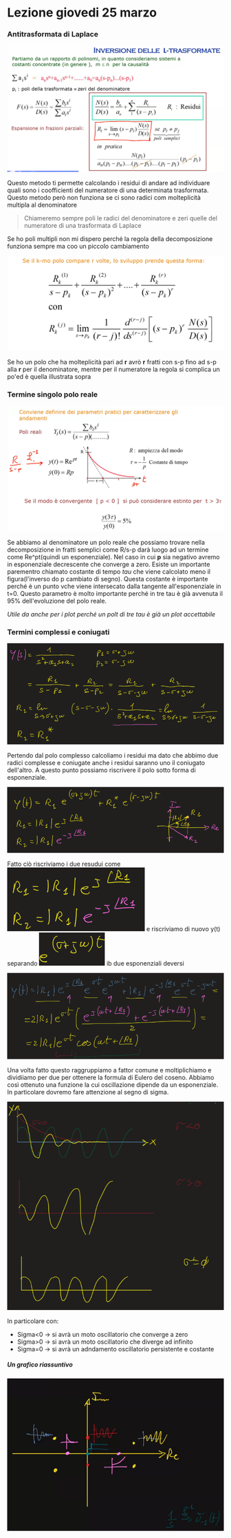 # Lezione giovedi 25 marzo

### **Antitrasformata di Laplace**

![antitrasformata](img1.png)

Questo metodo ti permette calcolando i residui di andare ad individuare quali sono i coofficienti del numeratore di una determinata trasformata. Questo metodo però non funziona se ci sono radici com molteplicità multipla al denominatore

>Chiameremo sempre poli le radici del denominatore e zeri quelle del numeratore di una trasformata di Laplace

Se ho poli multipli non mi dispero perché la regola della decomposizione funziona sempre ma coo un piccolo cambiamento

![poli_multipli](img2.png)

Se ho un polo che ha molteplicità pari ad **r** avrò **r** fratti con s-p fino ad s-p alla **r** per il denominatore, mentre per il numeratore la regola si complica un po'ed è quella illustrata sopra

### Termine singolo polo reale

![polo_semplice](img3.png)

Se abbiamo al denominatore un polo reale che possiamo trovare nella decomposizione in fratti semplici come R/s-p darà luogo ad un termine come Re^pt(quindi un esponenziale). Nel caso in cui **p** sia negativo avremo in esponenziale decrescente che converge a zero. Esiste un importante parementro chiamato costante di tempo *tau* che viene calcolato meno il figura(l'inverso do p cambiato di segno). Questa costante è importante perché è un punto vche viene intersecato dalla tangente all'esponenziale in t=0. Questo parametro è molto importante perché in tre tau è già avvenuta il 95% dell'evoluzione del polo reale.

*Utile da anche per i plot perché un polt di tre tau è già un plot accettabile*

### Termini complessi e coniugati

![](img4.png)

Pertendo dal polo complesso calcoliamo i residui ma dato che abbimo due radici complesse e coniugate anche i residui saranno uno il coniugato dell'altro. A questo punto possiamo riscrivere il polo sotto forma di esponenziale.

![](img5.png)

Fatto ciò riscriviamo i due resudui come ![](img7.png) e riscriviamo di nuovo y(t) separando ![](img8.png) ib due esponenziali deversi

![](img6.png)

Una volta fatto questo raggruppiamo a fattor comune e moltiplichiamo e dividiiamo per due per ottenere la formula di Eulero del coseno. Abbiamo così ottenuto una funzione la cui oscillazione dipende da un esponenziale. In particolare dovremo fare attenzione al segno di sigma.

![](img9.png)

In particolare con:
- Sigma<0 -> si avrà un moto oscillatorio che converge a zero
- Sigma>0 -> si avrà un moto oscillatorio che diverge ad infinito
- Sigma=0 -> si avrà un adndamento oscillatorio persistente e costante

##### Un grafico riassuntivo  

![](img10.png)



